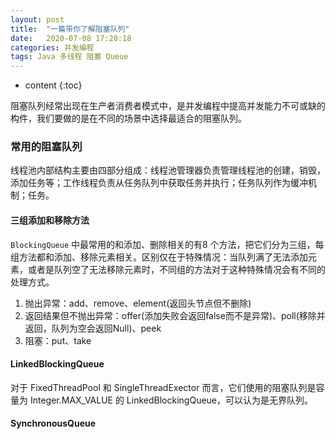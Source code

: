 ```yaml
---
layout: post
title:  "一篇带你了解阻塞队列"
date:   2020-07-08 17:20:18
categories: 并发编程
tags: Java 多线程 阻塞 Queue
---
```


* content
{:toc}

阻塞队列经常出现在生产者消费者模式中，是并发编程中提高并发能力不可或缺的构件，我们要做的是在不同的场景中选择最适合的阻塞队列。





### 常用的阻塞队列
线程池内部结构主要由四部分组成：线程池管理器负责管理线程池的创建，销毁，添加任务等；工作线程负责从任务队列中获取任务并执行；任务队列作为缓冲机制；任务。

#### 三组添加和移除方法
`BlockingQueue` 中最常用的和添加、删除相关的有8 个方法，把它们分为三组，每组方法都和添加、移除元素相关。区别仅在于特殊情况：当队列满了无法添加元素，或者是队列空了无法移除元素时，不同组的方法对于这种特殊情况会有不同的处理方式。

1. 抛出异常：add、remove、element(返回头节点但不删除)
2. 返回结果但不抛出异常：offer(添加失败会返回false而不是异常)、poll(移除并返回，队列为空会返回Null)、peek
3. 阻塞：put、take


#### LinkedBlockingQueue 
对于 FixedThreadPool 和 SingleThreadExector 而言，它们使用的阻塞队列是容量为 Integer.MAX_VALUE 的 LinkedBlockingQueue，可以认为是无界队列。
#### SynchronousQueue
- 对应的线程池是` CachedThreadPool`。线程池 CachedThreadPool 的最大线程数是 Integer 的最大值，可以理解为线程数是可以无限扩展的。
- SynchronousQueue 最大的不同之处在于，它的容量为 0，所以没有一个地方来暂存元素，导致每次取数据都要先阻塞，直到有数据被放入
#### DelayedWorkQueue
- 它对应的线程池分别是 `ScheduledThreadPool` 和 `SingleThreadScheduledExecutor`，这两种线程池的最大特点就是可以延迟执行任务，比如说一定时间后执行任务或是每隔一定的时间执行一次任务。而延迟队列正好可以把任务按时间进行排序，越靠近队列头代表越早过期。
- 放入的元素必须实现 Delayed 接口，而 Delayed 接口又继承了 Comparable 接口.
#### PriorityBlockingQueue
- PriorityBlockingQueue 是一个支持优先级的无界阻塞队列，可以通过自定义类实现 `compareTo()` 方法来指定元素排序规则，或者初始化时通过构造器参数 `Comparator` 来指定排序规则。同时，插入队列的对象必须是可比较大小的，也就是 实现Comparable 接口的。
- 它的 take 方法在队列为空的时候会阻塞，但是正因为它是无界队列，而且会自动扩容，所以它的队列永远不会满，所以它的 put 方法永远不会阻塞，添加操作始终都会成功，也正因为如此，它的成员变量里只有一个 `Condition`。
```java
private final Condition notEmpty;
```

#### ArrayBlockingQueue
ArrayBlockingQueue 是最典型的有界队列，其内部是用数组存储元素的，利用 `ReentrantLock `实现线程安全。在创建它的时候就需要指定它的容量，之后也不可以再扩容了，在构造函数中我们同样可以指定是否是公平的。
```java
ArrayBlockingQueue(int capacity, boolean fair)
```
##### 安全并发原理
ArrayBlockingQueue 重要的属性
```java
// 用于存放元素的数组
final Object[] items;
// 下一次读取操作的位置
int takeIndex;
// 下一次写入操作的位置
int putIndex;
// 队列中的元素数量
int count;
```
重要的变量
```java
// 以下3个是控制并发用的工具
final ReentrantLock lock;
private final Condition notEmpty;
private final Condition notFull;
```
- `ArrayBlockingQueue` 实现并发同步的原理就是利用` ReentrantLock `和它的两个 `Condition`，读操作和写操作都需要先获取到 ReentrantLock 独占锁才能进行下一步操作。进行读操作时如果队列为空，线程就会进入到读线程专属的 `notEmpty` 的 Condition 的队列中去排队，等待写线程写入新的元素；同理，如果队列已满，这个时候写操作的线程会进入到写线程专属的` notFull` 队列中去排队，等待读线程将队列元素移除并腾出空间。

```java
//put()方法
public void put(Object o) throws InterruptedException {
    lock.lock();
    try {
        while (queue.size() == max) {
        notFull.await();
    }
    queue.add(o);
    notEmpty.signalAll();
    } finally {
        lock.unlock();
    }
}
```
这个方法就是通过Condition实现生产者、消费者模式。

#### 阻塞队列的选择
借鉴线程池选择阻塞队列的思路
- `FixedThreadPool`（SingleThreadExecutor 同理）选取的是 `LinkedBlockingQueue`。 FixedThreadPool 的线程数是固定的，在任务激增的时候，它无法增加更多的线程来帮忙处理 Task，所以需要像 LinkedBlockingQueue 这样没有容量上限的 Queue 来存储那些还没处理的 Task。队列永远不会被填满，就保证了不会拒绝新任务的提交，也不会丢失数据。
- `CachedThreadPool`选取的是`SynchronousQueue`。CachedThreadPool线程的最大数量是无限的，也就意味它不需要一个额外的空间来存储 Task，因为每个任务都可以通过新建线程来处理。
- `ScheduledThreadPool`选取的是延迟队列。ScheduledThreadPool 处理的是基于时间而执行的 Task，而延迟队列有能力把 Task 按照执行时间的先后进行排序。

- 总结：我们可以从五个方面来选择。功能（是否需要排序）、容量、能否扩容、内存结构（数组或链表）、性能。